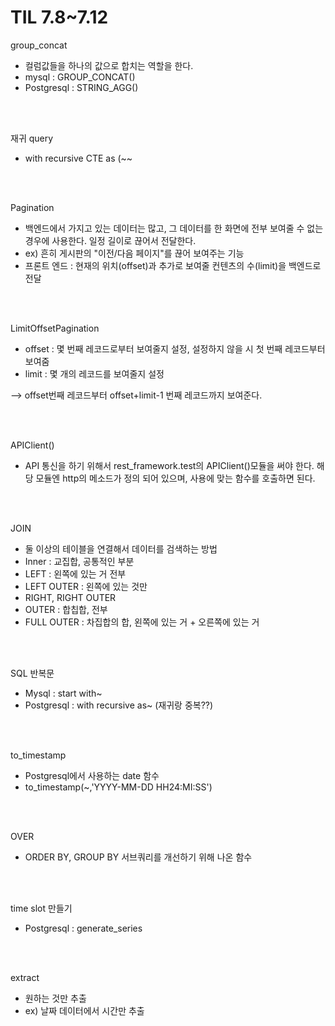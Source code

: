 # TIL 7.8~7.12

group_concat

- 컬럼값들을 하나의 값으로 합치는 역할을 한다.
- mysql : GROUP_CONCAT()
- Postgresql : STRING_AGG()

<br><br>


재귀 query

- with recursive CTE as (~~

<br><br>


Pagination

- 백엔드에서 가지고 있는 데이터는 많고, 그 데이터를 한 화면에 전부 보여줄 수 없는 경우에 사용한다. 일정 길이로 끊어서 전달한다.
- ex) 흔히 게시판의 "이전/다음 페이지"를 끊어 보여주는 기능
- 프론트 엔드 : 현재의 위치(offset)과 추가로 보여줄 컨텐츠의 수(limit)을 백엔드로 전달

<br><br>


LimitOffsetPagination

- offset : 몇 번째 레코드로부터 보여줄지 설정, 설정하지 않을 시 첫 번째 레코드부터 보여줌
- limit : 몇 개의 레코드를 보여줄지 설정

 —> offset번째 레코드부터 offset+limit-1 번째 레코드까지 보여준다.

<br><br>


APIClient()

- API 통신을 하기 위해서 rest_framework.test의 APIClient()모듈을 써야 한다. 해당 모듈엔 http의 메소드가 정의 되어 있으며, 사용에 맞는 함수를 호출하면 된다.

<br><br>


JOIN

- 둘 이상의 테이블을 연결해서 데이터를 검색하는 방법
- Inner : 교집합, 공통적인 부분
- LEFT : 왼쪽에 있는 거 전부
- LEFT OUTER : 왼쪽에 있는 것만
- RIGHT, RIGHT OUTER
- OUTER : 합칩합, 전부
- FULL OUTER : 차집합의 합, 왼쪽에 있는 거 + 오른쪽에 있는 거

<br><br>


SQL 반복문

- Mysql : start with~
- Postgresql : with recursive as~ (재귀랑 중복??)

<br><br>


to_timestamp

- Postgresql에서 사용하는 date 함수
- to_timestamp(~,'YYYY-MM-DD HH24:MI:SS')

<br><br>


OVER 

- ORDER BY, GROUP BY 서브쿼리를 개선하기 위해 나온 함수

<br><br>


time slot 만들기

- Postgresql : generate_series

<br><br>


extract

- 원하는 것만 추출
- ex) 날짜 데이터에서 시간만 추출
